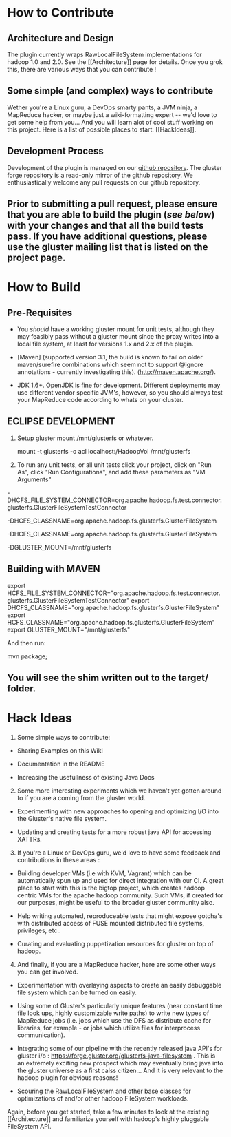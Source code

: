 # How to Contribute #

## Architecture and Design

The plugin currently wraps RawLocalFileSystem implementations for hadoop 1.0 and 2.0.  See the [[Architecture]] page for details.  Once you grok this, there are various ways that you can contribute !

## Some simple (and complex) ways to contribute

Wether you're a Linux guru, a DevOps smarty pants, a JVM ninja, a MapReduce hacker, or maybe just a wiki-formatting expert -- we'd love to get some help from you... And you will learn alot of cool stuff working on this project.  Here is a list of possible places to start: [[HackIdeas]].

## Development Process

Development of the plugin is managed on our [github repository](https://github.com/gluster/hadoop-glusterfs). The gluster forge repository is a read-only mirror of the github repository. We enthusiastically welcome any pull requests on our github repository. 

Prior to submitting a pull request, please ensure that you are able to build the plugin (_see below_) with your changes and that all the build tests pass. If you have additional questions, please use the gluster mailing list that is listed on the project page.
------------------------------
# How to Build #

## Pre-Requisites

- You *should* have a working gluster mount for unit tests, although they may feasibly pass without a gluster mount since the proxy writes into a local file system, at least for versions 1.x and 2.x of the plugin.

- [Maven] (supported version 3.1, the build is known to fail on older maven/surefire combinations which seem not to support @Ignore annotations - currently investigating this).  (http://maven.apache.org/).

- JDK  1.6+.  OpenJDK is fine for development.   Different deployments may use different vendor specific JVM's, however, so you should always test your MapReduce code according to whats on your cluster.

## ECLIPSE DEVELOPMENT

1) Setup gluster mount /mnt/glusterfs or whatever. 

    mount -t glusterfs -o acl localhost:/HadoopVol /mnt/glusterfs 
   
2) To run any unit tests, or all unit tests click your project, click on "Run As", click "Run Configurations", and add these parameters as "VM Arguments"

-DHCFS_FILE_SYSTEM_CONNECTOR=org.apache.hadoop.fs.test.connector.glusterfs.GlusterFileSystemTestConnector 

-DHCFS_CLASSNAME=org.apache.hadoop.fs.glusterfs.GlusterFileSystem 

-DHCFS_CLASSNAME=org.apache.hadoop.fs.glusterfs.GlusterFileSystem 

-DGLUSTER_MOUNT=/mnt/glusterfs

## Building with MAVEN

export HCFS_FILE_SYSTEM_CONNECTOR="org.apache.hadoop.fs.test.connector.glusterfs.GlusterFileSystemTestConnector" 
export DHCFS_CLASSNAME="org.apache.hadoop.fs.glusterfs.GlusterFileSystem" 
export HCFS_CLASSNAME="org.apache.hadoop.fs.glusterfs.GlusterFileSystem" 
export GLUSTER_MOUNT="/mnt/glusterfs"

And then run: 

mvn package; 

You will see the shim written out to the target/ folder.
---------------------------------
# Hack Ideas #

1) Some simple ways to contribute: 

- Sharing Examples on this Wiki

- Documentation in the README

- Increasing the usefullness of existing Java Docs

2) Some more interesting experiments which we haven't yet gotten around to if you are a coming from the gluster world.

- Experimenting with new approaches to opening and optimizing I/O into the Gluster's native file system.

- Updating and creating tests for a more robust java API for accessing XATTRs.

3) If you're a Linux or DevOps guru, we'd love to have some feedback and contributions in these areas :

- Building developer VMs (i.e with KVM, Vagrant) which can be automatically spun up and used for direct integration with our CI.  A great place to start with this is the bigtop project, which creates hadoop centric VMs for the apache hadoop community.  Such VMs, if created for our purposes, might be useful to the broader gluster community also.

- Help writing automated, reproduceable tests that might expose gotcha's with distributed access of FUSE mounted distributed file systems, privileges, etc.. 

- Curating and evaluating puppetization resources for gluster on top of hadoop.  

4) And finally, if you are a MapReduce hacker, here are some other ways you can get involved.

- Experimentation with overlaying aspects to create an easily debuggable file system which can be turned on easily. 

- Using some of Gluster's particularly unique features (near constant time file look ups, highly customizable write paths) to write new types of MapReduce jobs (i.e. jobs which use the DFS as distribute cache for libraries, for example - or jobs which utilize files for interprocess communication).

- Integrating some of our pipeline with the recently released java API's for gluster i/o : https://forge.gluster.org/glusterfs-java-filesystem .  This is an extremely exciting new prospect which may eventually bring java into the gluster universe as a first calss citizen... And it is very relevant to the hadoop plugin for obvious reasons!

- Scouring the RawLocalFileSystem and other base classes for optimizations of and/or other hadoop FileSystem workloads.  

Again, before you get started, take a few minutes to look at the existing [[Architecture]] and familiarize yourself with hadoop's highly pluggable FileSystem API. 
